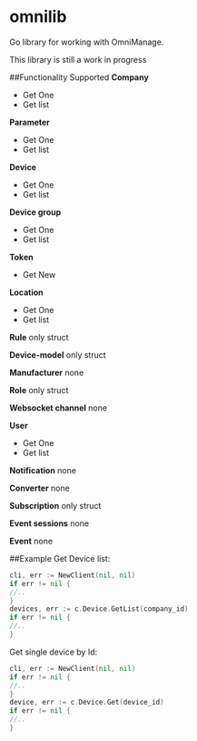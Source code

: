# omnilib
Go library for working with OmniManage.

This library is still a work in progress

##Functionality Supported
**Company**
- Get One
- Get list

**Parameter**
- Get One
- Get list

**Device**
- Get One
- Get list

**Device group**
- Get One
- Get list

**Token**
- Get New

**Location**
- Get One
- Get list

**Rule**
only struct

**Device-model**
only struct

**Manufacturer**
none

**Role**
only struct

**Websocket channel**
none

**User**
- Get One
- Get list

**Notification**
none

**Converter**
none

**Subscription**
only struct

**Event sessions**
none

**Event**
none


##Example
Get Device list:
```go
cli, err := NewClient(nil, nil)
if err != nil {
//..
}
devices, err := c.Device.GetList(company_id)
if err != nil {
//..
}
```
Get single device by Id:
```go
cli, err := NewClient(nil, nil)
if err != nil {
//..
}
device, err := c.Device.Get(device_id)
if err != nil {
//..
}
```


